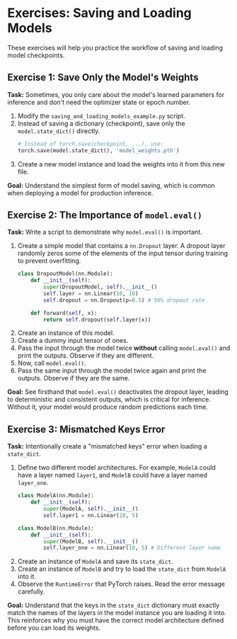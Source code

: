 # Exercises: Saving and Loading Models

These exercises will help you practice the workflow of saving and loading model checkpoints.

## Exercise 1: Save Only the Model's Weights

**Task:** Sometimes, you only care about the model's learned parameters for inference and don't need the optimizer state or epoch number.

1.  Modify the `saving_and_loading_models_example.py` script.
2.  Instead of saving a dictionary (checkpoint), save only the `model.state_dict()` directly.
    ```python
    # Instead of torch.save(checkpoint, ...), use:
    torch.save(model.state_dict(), 'model_weights.pth')
    ```
3.  Create a new model instance and load the weights into it from this new file.

**Goal:** Understand the simplest form of model saving, which is common when deploying a model for production inference.

## Exercise 2: The Importance of `model.eval()`

**Task:** Write a script to demonstrate why `model.eval()` is important.

1.  Create a simple model that contains a `nn.Dropout` layer. A dropout layer randomly zeros some of the elements of the input tensor during training to prevent overfitting.
    ```python
    class DropoutModel(nn.Module):
        def __init__(self):
            super(DropoutModel, self).__init__()
            self.layer = nn.Linear(10, 10)
            self.dropout = nn.Dropout(p=0.5) # 50% dropout rate

        def forward(self, x):
            return self.dropout(self.layer(x))
    ```
2.  Create an instance of this model.
3.  Create a dummy input tensor of ones.
4.  Pass the input through the model twice **without** calling `model.eval()` and print the outputs. Observe if they are different.
5.  Now, call `model.eval()`.
6.  Pass the same input through the model twice again and print the outputs. Observe if they are the same.

**Goal:** See firsthand that `model.eval()` deactivates the dropout layer, leading to deterministic and consistent outputs, which is critical for inference. Without it, your model would produce random predictions each time.

## Exercise 3: Mismatched Keys Error

**Task:** Intentionally create a "mismatched keys" error when loading a `state_dict`.

1.  Define two different model architectures. For example, `ModelA` could have a layer named `layer1`, and `ModelB` could have a layer named `layer_one`.
    ```python
    class ModelA(nn.Module):
        def __init__(self):
            super(ModelA, self).__init__()
            self.layer1 = nn.Linear(10, 5)

    class ModelB(nn.Module):
        def __init__(self):
            super(ModelB, self).__init__()
            self.layer_one = nn.Linear(10, 5) # Different layer name
    ```
2.  Create an instance of `ModelA` and save its `state_dict`.
3.  Create an instance of `ModelB` and try to load the `state_dict` from `ModelA` into it.
4.  Observe the `RuntimeError` that PyTorch raises. Read the error message carefully.

**Goal:** Understand that the keys in the `state_dict` dictionary must exactly match the names of the layers in the model instance you are loading it into. This reinforces why you must have the correct model architecture defined before you can load its weights.
